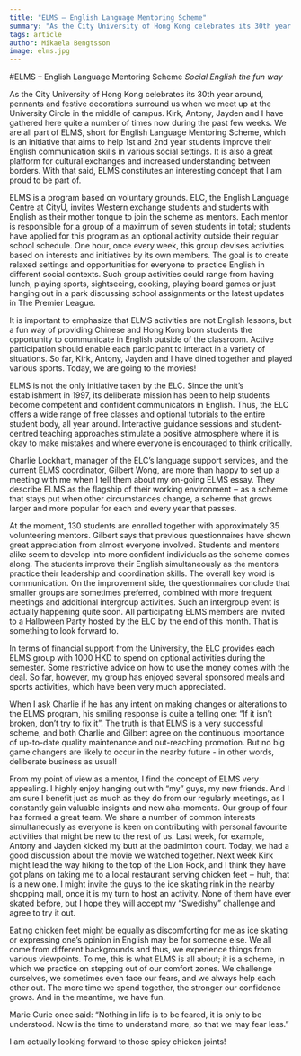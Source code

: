```yaml
---
title: "ELMS – English Language Mentoring Scheme"
summary: "As the City University of Hong Kong celebrates its 30th year around, pennants and festive decorations surround us when we meet up at the University Circle in the middle of campus. Kirk, Antony, Jayden and I have gathered here quite a number of times now during the past few weeks."
tags: article
author: Mikaela Bengtsson
image: elms.jpg
---
```


#ELMS – English Language Mentoring Scheme 
*Social English the fun way*

As the City University of Hong Kong celebrates its 30th year around, pennants and festive decorations surround us when we meet up at the University Circle in the middle of campus. Kirk, Antony, Jayden and I have gathered here quite a number of times now during the past few weeks. We are all part of ELMS, short for English Language Mentoring Scheme, which is an initiative that aims to help 1st and 2nd year students improve their English communication skills in various social settings. It is also a great platform for cultural exchanges and increased understanding between borders. With that said, ELMS constitutes an interesting concept that I am proud to be part of.

ELMS is a program based on voluntary grounds. ELC, the English Language Centre at CityU, invites Western exchange students and students with English as their mother tongue to join the scheme as mentors. Each mentor is responsible for a group of a maximum of seven students in total; students have applied for this program as an optional activity outside their regular school schedule. One hour, once every week, this group devises activities based on interests and initiatives by its own members. The goal is to create relaxed settings and opportunities for everyone to practice English in different social contexts. Such group activities could range from having lunch, playing sports, sightseeing, cooking, playing board games or just hanging out in a park discussing school assignments or the latest updates in The Premier League. 

It is important to emphasize that ELMS activities are not English lessons, but a fun way of providing Chinese and Hong Kong born students the opportunity to communicate in English outside of the classroom. Active participation should enable each participant to interact in a variety of situations. So far, Kirk, Antony, Jayden and I have dined together and played various sports. Today, we are going to the movies!

ELMS is not the only initiative taken by the ELC. Since the unit’s establishment in 1997, its deliberate mission has been to help students become competent and confident communicators in English. Thus, the ELC offers a wide range of free classes and optional tutorials to the entire student body, all year around. Interactive guidance sessions and student-centred teaching approaches stimulate a positive atmosphere where it is okay to make mistakes and where everyone is encouraged to think critically.
 
Charlie Lockhart, manager of the ELC’s language support services, and the current ELMS coordinator, Gilbert Wong, are more than happy to set up a meeting with me when I tell them about my on-going ELMS essay. They describe ELMS as the flagship of their working environment ‒ as a scheme that stays put when other circumstances change, a scheme that grows larger and more popular for each and every year that passes. 


At the moment, 130 students are enrolled together with approximately 35 volunteering mentors. Gilbert says that previous questionnaires have shown great appreciation from almost everyone involved. Students and mentors alike seem to develop into more confident individuals as the scheme comes along. The students improve their English simultaneously as the mentors practice their leadership and coordination skills. The overall key word is communication. On the improvement side, the questionnaires conclude that smaller groups are sometimes preferred, combined with more frequent meetings and additional intergroup activities. Such an intergroup event is actually happening quite soon. All participating ELMS members are invited to a Halloween Party hosted by the ELC by the end of this month. That is something to look forward to.

In terms of financial support from the University, the ELC provides each ELMS group with 1000 HKD to spend on optional activities during the semester. Some restrictive advice on how to use the money comes with the deal. So far, however, my group has enjoyed several sponsored meals and sports activities, which have been very much appreciated. 

When I ask Charlie if he has any intent on making changes or alterations to the ELMS program, his smiling response is quite a telling one: “If it isn’t broken, don’t try to fix it”. The truth is that ELMS is a very successful scheme, and both Charlie and Gilbert agree on the continuous importance of up-to-date quality maintenance and out-reaching promotion. But no big game changers are likely to occur in the nearby future - in other words, deliberate business as usual!

From my point of view as a mentor, I find the concept of ELMS very appealing. I highly enjoy hanging out with “my” guys, my new friends. And I am sure I benefit just as much as they do from our regularly meetings, as I constantly gain valuable insights and new aha-moments. Our group of four has formed a great team. We share a number of common interests simultaneously as everyone is keen on contributing with personal favourite activities that might be new to the rest of us. Last week, for example, Antony and Jayden kicked my butt at the badminton court. Today, we had a good discussion about the movie we watched together. Next week Kirk might lead the way hiking to the top of the Lion Rock, and I think they have got plans on taking me to a local restaurant serving chicken feet ‒ huh, that is a new one. I might invite the guys to the ice skating rink in the nearby shopping mall, once it is my turn to host an activity. None of them have ever skated before, but I hope they will accept my “Swedishy” challenge and agree to try it out.

Eating chicken feet might be equally as discomforting for me as ice skating or expressing one’s opinion in English may be for someone else. We all come from different backgrounds and thus, we experience things from various viewpoints. To me, this is what ELMS is all about; it is a scheme, in which we practice on stepping out of our comfort zones. We challenge ourselves, we sometimes even face our fears, and we always help each other out. The more time we spend together, the stronger our confidence grows. And in the meantime, we have fun.

Marie Curie once said: “Nothing in life is to be feared, it is only to be understood. Now is the time to understand more, so that we may fear less.”

I am actually looking forward to those spicy chicken joints!
